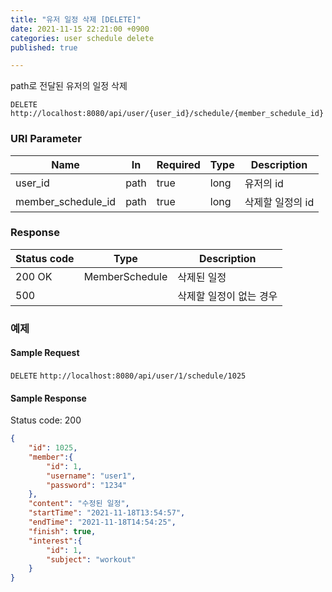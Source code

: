 ```yaml
---
title: "유저 일정 삭제 [DELETE]"
date: 2021-11-15 22:21:00 +0900
categories: user schedule delete
published: true

---
```


path로 전달된 유저의 일정 삭제

`DELETE` `http://localhost:8080/api/user/{user_id}/schedule/{member_schedule_id}`

### URI Parameter

| Name               | In   | Required | Type | Description      |
| ------------------ | ---- | -------- | ---- | ---------------- |
| user_id            | path | true     | long | 유저의 id        |
| member_schedule_id | path | true     | long | 삭제할 일정의 id |

### Response

| Status code | Type           | Description             |
| ----------- | -------------- | ----------------------- |
| 200 OK      | MemberSchedule | 삭제된 일정             |
| 500         |                | 삭제할 일정이 없는 경우 |



### 예제

#### Sample Request

`DELETE` `http://localhost:8080/api/user/1/schedule/1025`

#### Sample Response

Status code: 200

```json
{
    "id": 1025,
    "member":{
        "id": 1,
        "username": "user1",
        "password": "1234"
    },
    "content": "수정된 일정",
    "startTime": "2021-11-18T13:54:57",
    "endTime": "2021-11-18T14:54:25",
    "finish": true,
    "interest":{
        "id": 1,
        "subject": "workout"
    }
}
```


